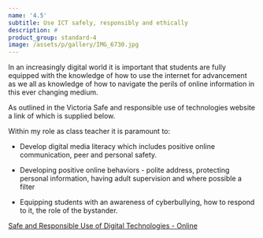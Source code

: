 ```yaml
---
name: '4.5'
subtitle: Use ICT safely, responsibly and ethically
description: #
product_group: standard-4
image: /assets/p/gallery/IMG_6730.jpg
---
```

In an increasingly digital world it is important that students are fully equipped with the knowledge of how to use the internet for advancement as we all as knowledge of how to navigate the perils of online information in this ever changing medium.

As outlined in the Victoria  Safe and responsible use of technologies website a link of which is supplied below.  

Within my role as class teacher it is paramount to:

- Develop digital media literacy which includes positive online communication, peer and personal safety.

- Developing positive online behaviors - polite address, protecting personal information, having adult supervision and where possible a filter

- Equipping students with an awareness of cyberbullying, how to respond to it, the role of the bystander.

[Safe and Responsible Use of Digital Technologies -  Online](http://www.education.vic.gov.au/school/teachers/support/Pages/safeandresponsibleuse.aspx)
